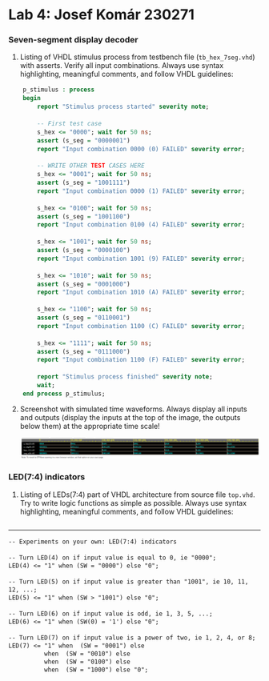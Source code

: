 # Lab 4: Josef Komár 230271

### Seven-segment display decoder

1. Listing of VHDL stimulus process from testbench file (`tb_hex_7seg.vhd`) with asserts. Verify all input combinations. Always use syntax highlighting, meaningful comments, and follow VHDL guidelines:

```vhdl
    p_stimulus : process
    begin
        report "Stimulus process started" severity note;

        -- First test case
        s_hex <= "0000"; wait for 50 ns;
        assert (s_seg = "0000001")
        report "Input combination 0000 (0) FAILED" severity error;

        -- WRITE OTHER TEST CASES HERE
        s_hex <= "0001"; wait for 50 ns;
        assert (s_seg = "1001111")
        report "Input combination 0000 (1) FAILED" severity error;
        
        s_hex <= "0100"; wait for 50 ns;
        assert (s_seg = "1001100")
        report "Input combination 0100 (4) FAILED" severity error;

	    s_hex <= "1001"; wait for 50 ns;
        assert (s_seg = "0000100")
        report "Input combination 1001 (9) FAILED" severity error;
        
	    s_hex <= "1010"; wait for 50 ns;
        assert (s_seg = "0001000")
        report "Input combination 1010 (A) FAILED" severity error;
	
        s_hex <= "1100"; wait for 50 ns;
        assert (s_seg = "0110001")
        report "Input combination 1100 (C) FAILED" severity error;
        
        s_hex <= "1111"; wait for 50 ns;
        assert (s_seg = "0111000")
        report "Input combination 1100 (F) FAILED" severity error;

        report "Stimulus process finished" severity note;
        wait;
    end process p_stimulus;
```

2. Screenshot with simulated time waveforms. Always display all inputs and outputs (display the inputs at the top of the image, the outputs below them) at the appropriate time scale!

   ![your figure](images/edasim4.png)

### LED(7:4) indicators

1. Listing of LEDs(7:4) part of VHDL architecture from source file `top.vhd`. Try to write logic functions as simple as possible. Always use syntax highlighting, meaningful comments, and follow VHDL guidelines:

   ```vhdl
  --------------------------------------------------------------------
    -- Experiments on your own: LED(7:4) indicators

    -- Turn LED(4) on if input value is equal to 0, ie "0000";
    LED(4) <= "1" when (SW = "0000") else "0"; 

    -- Turn LED(5) on if input value is greater than "1001", ie 10, 11, 12, ...;
    LED(5) <= "1" when (SW > "1001") else "0";   

    -- Turn LED(6) on if input value is odd, ie 1, 3, 5, ...;
    LED(6) <= "1" when (SW(0) = '1') else "0"; 

    -- Turn LED(7) on if input value is a power of two, ie 1, 2, 4, or 8;
    LED(7) <= "1" when  (SW = "0001") else
              when  (SW = "0010") else 
              when  (SW = "0100") else
              when  (SW = "1000") else "0";
   ```